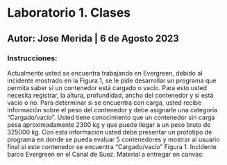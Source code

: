 # Laboratorio 1. Clases
## Autor: Jose Merida | 6 de Agosto 2023
### Instrucciones:
Actualmente usted se encuentra trabajando en Evergreen, debido al incidente mostrado en la Figura
1, se le pide desarrollar un programa que permita saber si un contenedor está cargado o vacío. Para
esto usted necesita registrar, la altura, profundidad, ancho del contenedor y si está vacío o no. Para
determinar si se encuentra con carga, usted recibe información sobre el peso del contenedor y debe
asignarle una categoría “Cargado/vacío”. Usted tiene conocimiento que un contenedor sin carga
pesa aproximadamente 2300 kg y que puede llegar a un peso bruto de 325000 kg. Con esta
información usted debe presentar un prototipo de programa en donde se pueda evaluar 5
contenedores y mostrar al usuario final si este contenedor se encuentra “Cargado/vacío”
Figura 1. Incidente barco Evergreen en el Canal de Suez.
Material a entregar en canvas:
